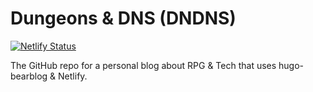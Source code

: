# Dungeons &amp; DNS (DNDNS)

[![Netlify Status](https://api.netlify.com/api/v1/badges/1c98f5a9-4861-41c6-b56e-6157c4e051ae/deploy-status)](https://app.netlify.com/sites/dndns/deploys)

The GitHub repo for a personal blog about RPG & Tech that uses hugo-bearblog & Netlify.
